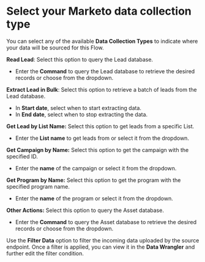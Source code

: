 # Select your Marketo data collection type

You can select any of the available **Data Collection Types** to indicate where your data will be sourced for this Flow.

**Read Lead**: Select this option to query the Lead database.

* Enter the **Command** to query the Lead database to retrieve the desired records or choose from the dropdown.

**Extract Lead in Bulk**: Select this option to retrieve a batch of leads from the Lead database.

* In **Start date**, select when to start extracting data.
* In **End date**, select when to stop extracting the data.

**Get Lead by List Name:** Select this option to get leads from a specific List.

* Enter the **List name** to get leads from or select it from the dropdown.

**Get Campaign by Name:** Select this option to get the campaign with the specified ID.

* Enter the **name** of the campaign or select it from the dropdown.

**Get Program by Name:** Select this option to get the program with the specified program name.

* Enter the **name** of the program or select it from the dropdown.

**Other Actions:** Select this option to query the Asset database.

* Enter the **Command** to query the Asset database to retrieve the desired records or choose from the dropdown.

Use the **Filter Data** option to filter the incoming data uploaded by the source endpoint. Once a filter is applied, you can view it in the **Data Wrangler** and further edit the filter condition.
